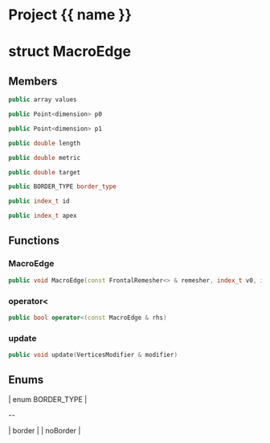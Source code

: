 <script setup>
import {useRoute} from 'vitepress'
const {path} = useRoute()
const tokens = path.split('/')
const words = tokens[2].split('-');
for (let i = 0; i < words.length; i++) {
    words[i] = words[i].charAt(0).toUpperCase() + words[i].slice(1);
    words[i] = words[i].replace('geode', 'Geode')
}
const name = words.join('-');
</script>
# Project {{ name }}

# struct MacroEdge


## Members

```cpp
public array values

```

```cpp
public Point<dimension> p0

```

```cpp
public Point<dimension> p1

```

```cpp
public double length

```

```cpp
public double metric

```

```cpp
public double target

```

```cpp
public BORDER_TYPE border_type

```

```cpp
public index_t id

```

```cpp
public index_t apex

```



## Functions

### MacroEdge

```cpp
public void MacroEdge(const FrontalRemesher<> & remesher, index_t v0, index_t v1, BORDER_TYPE border_type_in)
```


### operator<

```cpp
public bool operator<(const MacroEdge & rhs)
```


### update

```cpp
public void update(VerticesModifier & modifier)
```




## Enums

| enum BORDER_TYPE |

--

| border |
| noBorder |





